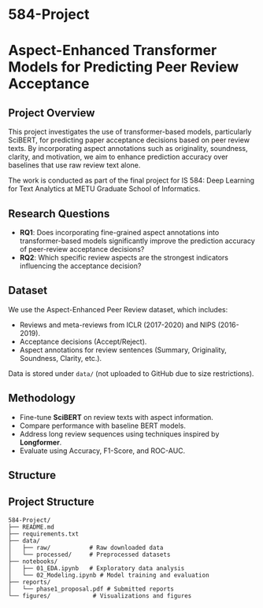 # 584-Project

# Aspect-Enhanced Transformer Models for Predicting Peer Review Acceptance

## Project Overview

This project investigates the use of transformer-based models, particularly SciBERT, for predicting paper acceptance decisions based on peer review texts. By incorporating aspect annotations such as originality, soundness, clarity, and motivation, we aim to enhance prediction accuracy over baselines that use raw review text alone.

The work is conducted as part of the final project for IS 584: Deep Learning for Text Analytics at METU Graduate School of Informatics.

## Research Questions

- **RQ1**: Does incorporating fine-grained aspect annotations into transformer-based models significantly improve the prediction accuracy of peer-review acceptance decisions?
- **RQ2**: Which specific review aspects are the strongest indicators influencing the acceptance decision?

## Dataset

We use the Aspect-Enhanced Peer Review dataset, which includes:

- Reviews and meta-reviews from ICLR (2017-2020) and NIPS (2016-2019).
- Acceptance decisions (Accept/Reject).
- Aspect annotations for review sentences (Summary, Originality, Soundness, Clarity, etc.).

Data is stored under `data/` (not uploaded to GitHub due to size restrictions).

## Methodology

- Fine-tune **SciBERT** on review texts with aspect information.
- Compare performance with baseline BERT models.
- Address long review sequences using techniques inspired by **Longformer**.
- Evaluate using Accuracy, F1-Score, and ROC-AUC.

## Structure

## Project Structure

```text
584-Project/
├── README.md
├── requirements.txt
├── data/
│   ├── raw/           # Raw downloaded data
│   └── processed/     # Preprocessed datasets
├── notebooks/
│   ├── 01_EDA.ipynb   # Exploratory data analysis
│   └── 02_Modeling.ipynb # Model training and evaluation
├── reports/
│   └── phase1_proposal.pdf # Submitted reports
└── figures/            # Visualizations and figures



